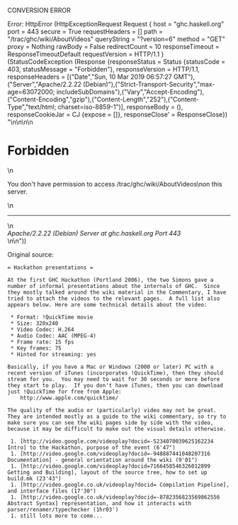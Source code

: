 CONVERSION ERROR

Error: HttpError (HttpExceptionRequest Request {
  host                 = "ghc.haskell.org"
  port                 = 443
  secure               = True
  requestHeaders       = []
  path                 = "/trac/ghc/wiki/AboutVideos"
  queryString          = "?version=6"
  method               = "GET"
  proxy                = Nothing
  rawBody              = False
  redirectCount        = 10
  responseTimeout      = ResponseTimeoutDefault
  requestVersion       = HTTP/1.1
}
 (StatusCodeException (Response {responseStatus = Status {statusCode = 403, statusMessage = "Forbidden"}, responseVersion = HTTP/1.1, responseHeaders = [("Date","Sun, 10 Mar 2019 06:57:27 GMT"),("Server","Apache/2.2.22 (Debian)"),("Strict-Transport-Security","max-age=63072000; includeSubDomains"),("Vary","Accept-Encoding"),("Content-Encoding","gzip"),("Content-Length","252"),("Content-Type","text/html; charset=iso-8859-1")], responseBody = (), responseCookieJar = CJ {expose = []}, responseClose' = ResponseClose}) "<!DOCTYPE HTML PUBLIC \"-//IETF//DTD HTML 2.0//EN\">\n<html><head>\n<title>403 Forbidden</title>\n</head><body>\n<h1>Forbidden</h1>\n<p>You don't have permission to access /trac/ghc/wiki/AboutVideos\non this server.</p>\n<hr>\n<address>Apache/2.2.22 (Debian) Server at ghc.haskell.org Port 443</address>\n</body></html>\n"))

Original source:

```trac
= Hackathon presentations =

At the first GHC Hackathon (Portland 2006), the two Simons gave a number of informal presentations about the internals of GHC.  Since they mostly talked around the wiki material in the Commentary, I have tried to attach the videos to the relevant pages.  A full list also appears below. Here are some technical details about the video:

 * Format: !QuickTime movie
 * Size: 320x240
 * Video Codec: H.264
 * Audio Codec: AAC (MPEG-4)
 * Frame rate: 15 fps
 * Key frames: 75
 * Hinted for streaming: yes

Basically, if you have a Mac or Windows (2000 or later) PC with a recent version of iTunes (incorporates !QuickTime), then they should stream for you.  You may need to wait for 30 seconds or more before they start to play.  If you don't have iTunes, then you can download just !QuickTime for free from Apple:
    http://www.apple.com/quicktime/

The quality of the audio or (particularly) video may not be great.  They are intended mostly as a guide to the wiki commentary, so try to make sure you can see the wiki pages side by side with the video, because it may be difficult to make out the visual details otherwise.

 1. [http://video.google.com/videoplay?docid=-5234070039625162234 Intro] to the Hackathon, purpose of the event (6'47")
 1. [http://video.google.com/videoplay?docid=-948887441048207316 Documentation] - general orientation around the wiki (9'01")
 1. [http://video.google.com/videoplay?docid=7166458546326012899  Getting and Building], layout of the source tree, how to set up build.mk (23'43")
 1. [http://video.google.co.uk/videoplay?docid= Compilation Pipeline], and interface files (17'30")
 1. [http://video.google.co.uk/videoplay?docid=-8782356823569862556 Abstract Syntax] representation, and how it interacts with parser/renamer/typechecker (1hr03')
 1. still lots more to come...
```
